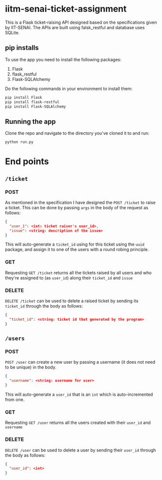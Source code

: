 # iitm-senai-ticket-assignment

This is a Flask ticket-raising API designed based on the specifications given by IIT-SENAI. The APIs are built using falsk_restful and database uses SQLite.

## pip installs

To use the app you need to install the following packages:

1. Flask
2. flask_restful
3. Flask-SQLAlchemy

Do the following commands in your environment to install them:

```bash
pip install Flask
pip install flask-restful
pip install Flask-SQLAlchemy
```

## Running the app

Clone the repo and navigate to the directory you've cloned it to and run:

```bash
python run.py
```

# End points

## `/ticket`


### POST

As mentioned in the specification I have designed the `POST /ticket` to raise a ticket. This can be done by passing `args` in the body of the request as follows:

```JSON
{
  "user_1": <int: ticket raiser's user_id>,
  "issue": <string: description of the issue>
}
```

This will auto-generate a `ticket_id` using for this ticket using the `uuid` package, and assign it to one of the users with a round robing principle.

### GET

Requesting `GET /ticket` returns all the tickets raised by all users and who they're assigned to (as `user_id`) along their `ticket_id` and `issue`

### DELETE

`DELETE /ticket` can be used to delete a raised ticket by sending its `ticket_id` through the body as follows:

```JSON
{
  "ticket_id": <string: ticket id that generated by the program>
}
```

## `/users`

### POST

`POST /user` can create a new user by passing a username (it does not need to be unique) in the body.

```JSON
{
  "username": <string: username for user>
}
```

This will auto-generate a `user_id` that is an `int` which is auto-incremented from one.

### GET

Requesting `GET /user` returns all the users created with their `user_id` and `username`

### DELETE

`DELETE /user` can be used to delete a user by sending their `user_id` through the body as follows:

```JSON
{
  "user_id": <int>
}
```



